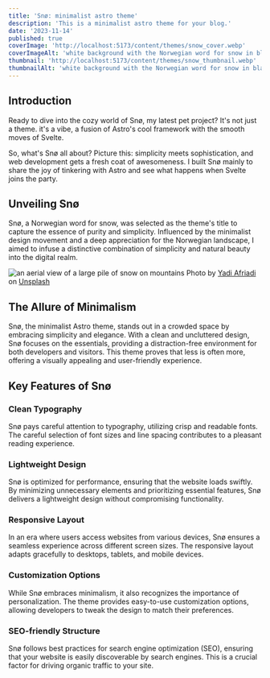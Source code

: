 ```yaml
---
title: 'Snø: minimalist astro theme'
description: 'This is a minimalist astro theme for your blog.'
date: '2023-11-14'
published: true
coverImage: 'http://localhost:5173/content/themes/snow_cover.webp'
coverImageAlt: 'white background with the Norwegian word for snow in black placed in the top left corner of the image, surrounded by screenshots of the theme'
thumbnail: 'http://localhost:5173/content/themes/snow_thumbnail.webp'
thumbnailAlt: 'white background with the Norwegian word for snow in black placed in the top left corner of the image, surrounded by screenshots of the theme'
---
```


## Introduction

Ready to dive into the cozy world of Snø, my latest pet project? It's not just a theme. it's a vibe, a fusion of Astro's cool framework with the smooth moves of Svelte.

So, what's Snø all about? Picture this: simplicity meets sophistication, and web development gets a fresh coat of awesomeness. I built Snø mainly to share the joy of tinkering with Astro and see what happens when Svelte joins the party.

## Unveiling Snø

Snø, a Norwegian word for snow, was selected as the theme's title to capture the essence of purity and simplicity. Influenced by the minimalist design movement and a deep appreciation for the Norwegian landscape, I aimed to infuse a distinctive combination of simplicity and natural beauty into the digital realm.

![an aerial view of a large pile of snow on mountains](http://localhost:5173/content/themes/snow-yadi-afriadi-kQVxf-5bs6s-unsplash.webp "Image")
Photo by [Yadi Afriadi](https://unsplash.com/@matthewfariz?utm_content=creditCopyText&utm_medium=referral&utm_source=unsplash) on [Unsplash](https://unsplash.com/photos/a-large-pile-of-snow-kQVxf-5bs6s?utm_content=creditCopyText&utm_medium=referral&utm_source=unsplash)
  
## The Allure of Minimalism

Snø, the minimalist Astro theme, stands out in a crowded space by embracing simplicity and elegance. With a clean and uncluttered design, Snø focuses on the essentials, providing a distraction-free environment for both developers and visitors. This theme proves that less is often more, offering a visually appealing and user-friendly experience.

## Key Features of Snø

### Clean Typography

Snø pays careful attention to typography, utilizing crisp and readable fonts. The careful selection of font sizes and line spacing contributes to a pleasant reading experience.

### Lightweight Design

Snø is optimized for performance, ensuring that the website loads swiftly. By minimizing unnecessary elements and prioritizing essential features, Snø delivers a lightweight design without compromising functionality.

### Responsive Layout

In an era where users access websites from various devices, Snø ensures a seamless experience across different screen sizes. The responsive layout adapts gracefully to desktops, tablets, and mobile devices.

### Customization Options

While Snø embraces minimalism, it also recognizes the importance of personalization. The theme provides easy-to-use customization options, allowing developers to tweak the design to match their preferences.

### SEO-friendly Structure

Snø follows best practices for search engine optimization (SEO), ensuring that your website is easily discoverable by search engines. This is a crucial factor for driving organic traffic to your site.
